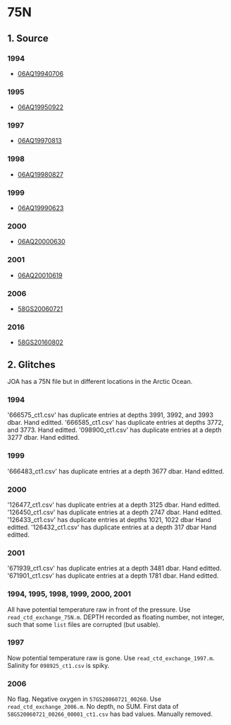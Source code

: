 # 75N
## 1. Source
### 1994
+ [06AQ19940706](https://cchdo.ucsd.edu/cruise/06AQ19940706)

### 1995
+ [06AQ19950922](https://cchdo.ucsd.edu/cruise/06AQ19950922)

### 1997
+ [06AQ19970813](https://cchdo.ucsd.edu/cruise/06AQ19970813)

### 1998
+ [06AQ19980827](https://cchdo.ucsd.edu/cruise/06AQ19980827)

### 1999
+ [06AQ19990623](https://cchdo.ucsd.edu/cruise/06AQ19990623)

### 2000
+ [06AQ20000630](https://cchdo.ucsd.edu/cruise/06AQ20000630)

### 2001
+ [06AQ20010619](https://cchdo.ucsd.edu/cruise/06AQ20010619)

### 2006
+ [58GS20060721](https://cchdo.ucsd.edu/cruise/58GS20060721)

### 2016
+ [58GS20160802](https://cchdo.ucsd.edu/cruise/58GS20160802)

## 2. Glitches

JOA has a 75N file but in different locations in the Arctic Ocean.

### 1994

'666575_ct1.csv' has duplicate entries at depths 3991, 3992, and 3993 dbar. Hand editted.
'666585_ct1.csv' has duplicate entries at depths 3772, and  3773. Hand editted.
'098900_ct1.csv' has duplicate entries at a depth 3277 dbar. Hand editted.

### 1999

'666483_ct1.csv' has duplicate entries at a depth 3677 dbar. Hand editted.

### 2000
'126477_ct1.csv' has duplicate entries at a depth 3125 dbar. Hand editted.
'126450_ct1.csv' has duplicate entries at a depth 2747 dbar. Hand editted.
'126433_ct1.csv' has duplicate entries at depths 1021, 1022 dbar Hand editted.
'126432_ct1.csv' has duplicate entries at a depth 317 dbar Hand editted.

### 2001

'671939_ct1.csv' has duplicate entries at a depth 3481 dbar. Hand editted.
'671901_ct1.csv' has duplicate entries at a depth 1781 dbar. Hand editted.

### 1994, 1995, 1998, 1999, 2000, 2001
All have potential temperature raw in front of the pressure. Use `read_ctd_exchange_75N.m`.
DEPTH recorded as floating number, not integer, such that some `list` files are corrupted (but usable).

### 1997
Now potential temperature raw is gone. Use `read_ctd_exchange_1997.m`.
Salinity for `098925_ct1.csv` is spiky.

### 2006
No flag. Negative oxygen in `57GS20060721_00260`. Use `read_ctd_exchange_2006.m`. No depth, no SUM.
First data of `58GS20060721_00266_00001_ct1.csv` has bad values. Manually removed.

